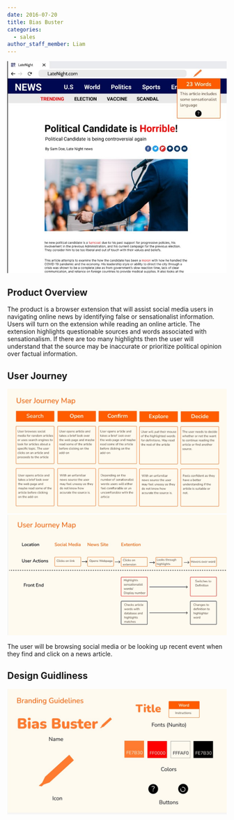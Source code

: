 ```yaml
---
date: 2016-07-20
title: Bias Buster
categories:
  - sales
author_staff_member: Liam
---
```


![Image](/images/biasBuster1.jpg)
## Product Overview

The product is a browser extension that will assist social media users in navigating online news by identifying false or sensationalist information. Users will turn on the extension while reading an online article. The extension highlights questionable sources and words associated with sensationalism. If there are too many highlights then the user will understand that the source may be inaccurate or prioritize political opinion over factual information.

## User Journey

![Image](/images/biasJourney1.jpg)
![Image](/images/biasJourney2.jpg)

The user will be browsing social media or be looking up recent event when they find and click on a news article.


## Design Guidliness
![Image](/images/biasBrand.jpg)